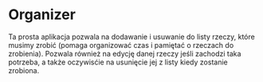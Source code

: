 # Organizer

Ta prosta aplikacja pozwala na dodawanie i usuwanie do listy rzeczy, które musimy zrobić (pomaga organizować czas i pamiętać o rzeczach do zrobienia).
Pozwala również na edycję danej rzeczy jeśli zachodzi taka potrzeba, a także oczywisćie na usunięcie jej z listy kiedy zostanie zrobiona.

